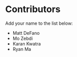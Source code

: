 # Contributors

Add your name to the list below:

* Matt DeFano
* Mo Zebdi
* Karan Kwatra
* Ryan Ma
